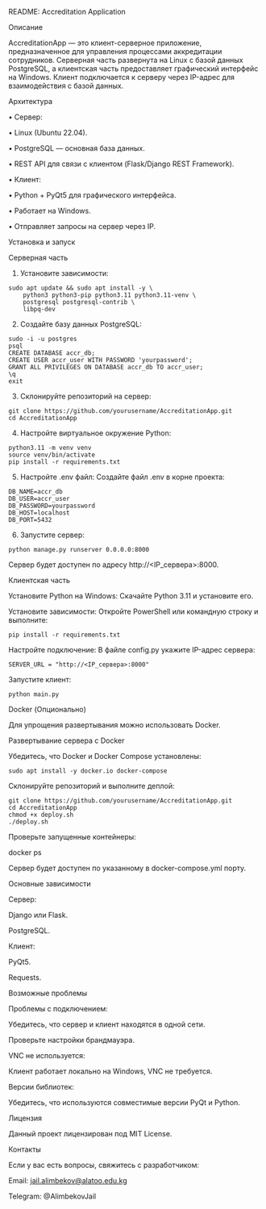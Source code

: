 ﻿README: Accreditation Application

Описание

AccreditationApp — это клиент-серверное приложение, предназначенное для управления процессами аккредитации сотрудников. Серверная часть развернута на Linux с базой данных PostgreSQL, а клиентская часть предоставляет графический интерфейс на Windows. Клиент подключается к серверу через IP-адрес для взаимодействия с базой данных.

Архитектура

• Сервер:

• Linux (Ubuntu 22.04).

• PostgreSQL — основная база данных.

• REST API для связи с клиентом (Flask/Django REST Framework).

• Клиент:

• Python + PyQt5 для графического интерфейса.

• Работает на Windows.

• Отправляет запросы на сервер через IP.

Установка и запуск

Серверная часть

1. Установите зависимости:
```
sudo apt update && sudo apt install -y \
    python3 python3-pip python3.11 python3.11-venv \
    postgresql postgresql-contrib \
    libpq-dev
```


2. Создайте базу данных PostgreSQL:
```
sudo -i -u postgres
psql
CREATE DATABASE accr_db;
CREATE USER accr_user WITH PASSWORD 'yourpassword';
GRANT ALL PRIVILEGES ON DATABASE accr_db TO accr_user;
\q
exit
```
3. Склонируйте репозиторий на сервер:
```
git clone https://github.com/yourusername/AccreditationApp.git
cd AccreditationApp
```
4. Настройте виртуальное окружение Python:
```
python3.11 -m venv venv
source venv/bin/activate
pip install -r requirements.txt
```
5. Настройте .env файл: Создайте файл .env в корне проекта:
```
DB_NAME=accr_db
DB_USER=accr_user
DB_PASSWORD=yourpassword
DB_HOST=localhost
DB_PORT=5432
```
6. Запустите сервер:
```
python manage.py runserver 0.0.0.0:8000
```
Сервер будет доступен по адресу http://<IP_сервера>:8000.

Клиентская часть

Установите Python на Windows:
Скачайте Python 3.11 и установите его.

Установите зависимости:
Откройте PowerShell или командную строку и выполните:
```
pip install -r requirements.txt
```
Настройте подключение:
В файле config.py укажите IP-адрес сервера:
```
SERVER_URL = "http://<IP_сервера>:8000"
```
Запустите клиент:
```
python main.py
```
Docker (Опционально)

Для упрощения развертывания можно использовать Docker.

Развертывание сервера с Docker

Убедитесь, что Docker и Docker Compose установлены:
```
sudo apt install -y docker.io docker-compose
```
Склонируйте репозиторий и выполните деплой:
```
git clone https://github.com/yourusername/AccreditationApp.git
cd AccreditationApp
chmod +x deploy.sh
./deploy.sh
```
Проверьте запущенные контейнеры:

docker ps

Сервер будет доступен по указанному в docker-compose.yml порту.

Основные зависимости

Сервер:

Django или Flask.

PostgreSQL.

Клиент:

PyQt5.

Requests.

Возможные проблемы

Проблемы с подключением:

Убедитесь, что сервер и клиент находятся в одной сети.

Проверьте настройки брандмауэра.

VNC не используется:

Клиент работает локально на Windows, VNC не требуется.

Версии библиотек:

Убедитесь, что используются совместимые версии PyQt и Python.

Лицензия

Данный проект лицензирован под MIT License.

Контакты

Если у вас есть вопросы, свяжитесь с разработчиком:

Email: jail.alimbekov@alatoo.edu.kg

Telegram: @AlimbekovJail

